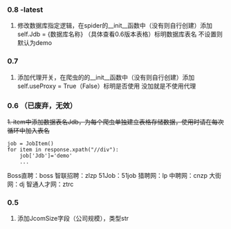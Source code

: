 ### 0.8 -latest
1.  修改数据库指定逻辑，在spider的__init__函数中（没有则自行创建）添加self.Jdb = {数据库名称} （具体查看0.6版本表格）标明数据库表名 不设置则默认为demo

### 0.7 
1.  添加代理开关，在爬虫的的__init__函数中（没有则自行创建）添加self.useProxy = True（False）标明是否使用 没加就是不使用代理

### 0.6 （已废弃，无效）
~~1.  item中添加数据表名Jdb，为每个爬虫单独建立表格存储数据，使用时请在每次循环中加入表名~~

```
job = JobItem()
for item in response.xpath("//div"):
    job['Jdb']='demo'
    ...
```
Boss直聘：boss
智联招聘：zlzp
51Job：51job
猎聘网：lp
中聘网：cnzp
大街网：dj
智通人才网：ztrc

### 0.5
1.  添加JcomSize字段（公司规模），类型str